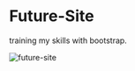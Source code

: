 # Future-Site

training my skills with bootstrap.

![future-site](https://user-images.githubusercontent.com/45041363/48800406-d1257800-ecf0-11e8-95c6-fa5d08942b84.png)

